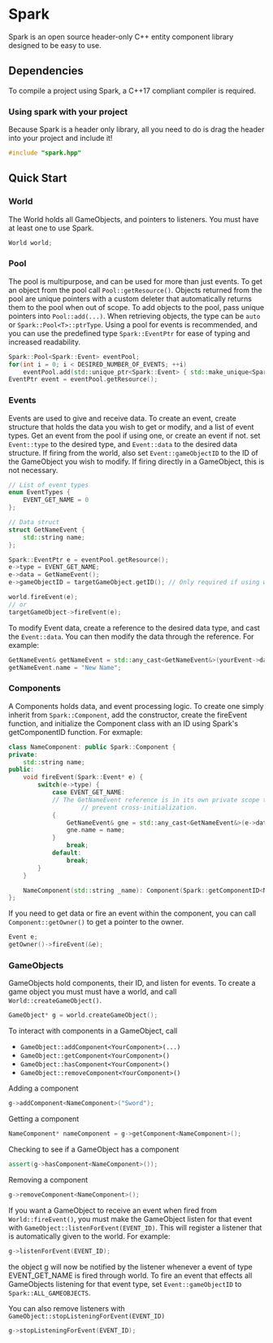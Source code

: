 # Spark

Spark is an open source header-only C++ entity component library designed to be easy to use.

## Dependencies
To compile a project using Spark, a C++17 compliant compiler is required.

### Using spark with your project
Because Spark is a header only library, all you need to do is drag the header into your project and include it!
```c++
#include "spark.hpp"
```

## Quick Start

### World
The World holds all GameObjects, and pointers to listeners. You must have at least one to use Spark.
```c++
World world;
```

### Pool
The pool is multipurpose, and can be used for more than just events. To get an object from the pool call `Pool::getResource()`. Objects returned from the pool are unique pointers with a custom deleter that automatically returns them to the pool when out of scope. To add objects to the pool, pass unique pointers into `Pool::add(...)`. When retrieving objects, the type can be `auto` or `Spark::Pool<T>::ptrType`. Using a pool for events is recommended, and you can use the predefined type `Spark::EventPtr` for ease of typing and increased readability.

```c++
Spark::Pool<Spark::Event> eventPool;
for(int i = 0; i < DESIRED_NUMBER_OF_EVENTS; ++i)
	eventPool.add(std::unique_ptr<Spark::Event> { std::make_unique<Spark::Event>() });
EventPtr event = eventPool.getResource();
```

### Events
Events are used to give and receive data. To create an event, create structure that holds the data you wish to get or modify, and a list of event types. Get an event from the pool if using one, or create an event if not. set `Event::type` to the desired type, and `Event::data` to the desired data structure. If firing from the world, also set `Event::gameObjectID` to the ID of the GameObject you wish to modify. If firing directly in a GameObject, this is not necessary. 

```c++
// List of event types
enum EventTypes {
	EVENT_GET_NAME = 0
};

// Data struct
struct GetNameEvent {
	std::string name;
};

Spark::EventPtr e = eventPool.getResource();
e->type = EVENT_GET_NAME;
e->data = GetNameEvent();
e->gameObjectID = targetGameObject.getID(); // Only required if using world.fireEvent();

world.fireEvent(e);
// or
targetGameObject->fireEvent(e);
```
To modify Event data, create a reference to the desired data type, and cast the `Event::data`. You can then modify the data through the reference. For example:
```c++
GetNameEvent& getNameEvent = std::any_cast<GetNameEvent&>(yourEvent->data);
getNameEvent.name = "New Name";
```

### Components
A Components holds data, and event processing logic. To create one simply inherit from `Spark::Component`, add the constructor, create the fireEvent function, and initialize the Component class with an ID using Spark's getComponentID function. For exmaple:

```c++
class NameComponent: public Spark::Component {
private:
	std::string name;
public:
	void fireEvent(Spark::Event* e) {
		switch(e->type) {
			case EVENT_GET_NAME:
			// The GetNameEvent reference is in its own private scope to
            		// prevent cross-initialization.
			{
				GetNameEvent& gne = std::any_cast<GetNameEvent&>(e->data);
				gne.name = name;
			}
				break;
			default:
				break;
		}
	}

	NameComponent(std::string _name): Component(Spark::getComponentID<NameComponent>()), name(_name) { }
};
```

If you need to get data or fire an event within the component, you can call `Component::getOwner()` to get a pointer to the owner.
```c++
Event e;
getOwner()->fireEvent(&e);
```

### GameObjects
GameObjects hold components, their ID, and listen for events. To create a game object you must must have a world, and call `World::createGameObject()`.
```c++
GameObject* g = world.createGameObject();
```
To interact with components in a GameObject, call
* `GameObject::addComponent<YourComponent>(...)`
* `GameObject::getComponent<YourComponent>()`
* `GameObject::hasComponent<YourComponent>()`
* `GameObject::removeComponent<YourComponent>()`

Adding a component
```c++
g->addComponent<NameComponent>("Sword");
```
Getting a component
```c++
NameComponent* nameComponent = g->getComponent<NameComponent>();
```
Checking to see if a GameObject has a component
```c++
assert(g->hasComponent<NameComponent>());
```
Removing a component 
```c++
g->removeComponent<NameComponent>();
```
If you want a GameObject to receive an event when fired from `World::fireEvent()`, you must make the GameObject listen for that event with `GameObject::listenForEvent(EVENT_ID)`. This will register a listener that is automatically given to the world. For example:
```c++
g->listenForEvent(EVENT_ID);
```
the object g will now be notified by the listener whenever a event of type EVENT_GET_NAME is fired through world. To fire an event that effects all GameObjects listening for that event type, set `Event::gameObjectID` to `Spark::ALL_GAMEOBJECTS`.

You can also remove listeners with `GameObject::stopListeningForEvent(EVENT_ID)`
```c++
g->stopListeningForEvent(EVENT_ID);
```
